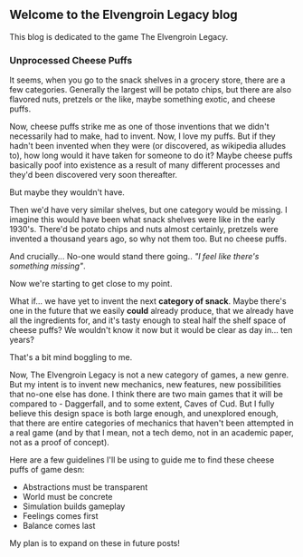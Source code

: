 ## Welcome to the Elvengroin Legacy blog

This blog is dedicated to the game The Elvengroin Legacy.

### Unprocessed Cheese Puffs

It seems, when you go to the snack shelves in a grocery store, there are a few categories. Generally the largest will be potato chips, but there are also flavored nuts, pretzels or the like, maybe something exotic, and cheese puffs.

Now, cheese puffs strike me as one of those inventions that we didn't necessarily had to make, had to invent. Now, I love my puffs. But if they hadn't been invented when they were (or discovered, as wikipedia alludes to), how long would it have taken for someone to do it? Maybe cheese puffs basically poof into existence as a result of many different processes and they'd been discovered very soon thereafter. 

But maybe they wouldn't have. 

Then we'd have very similar shelves, but one category would be missing. I imagine this would have been what snack shelves were like in the early 1930's. There'd be potato chips and nuts almost certainly, pretzels were invented a thousand years ago, so why not them too. But no cheese puffs.

And crucially... No-one would stand there going.. *"I feel like there's something missing"*.

Now we're starting to get close to my point. 

What if... we have yet to invent the next **category of snack**. Maybe there's one in the future that we easily **could** already produce, that we already have all the ingredients for, and it's tasty enough to steal half the shelf space of cheese puffs? We wouldn't know it now but it would be clear as day in... ten years?

That's a bit mind boggling to me.

Now, The Elvengroin Legacy is not a new category of games, a new genre. But my intent is to invent new mechanics, new features, new possibilities that no-one else has done. I think there are two main games that it will be compared to - Daggerfall, and to some extent, Caves of Cud. But I fully believe this design space is both large enough, and unexplored enough, that there are entire categories of mechanics that haven't been attempted in a real game (and by that I mean, not a tech demo, not in an academic paper, not as a proof of concept).

Here are a few guidelines I'll be using to guide me to find these cheese puffs of game desn:
 * Abstractions must be transparent
 * World must be concrete
 * Simulation builds gameplay
 * Feelings comes first
 * Balance comes last

My plan is to expand on these in future posts!
